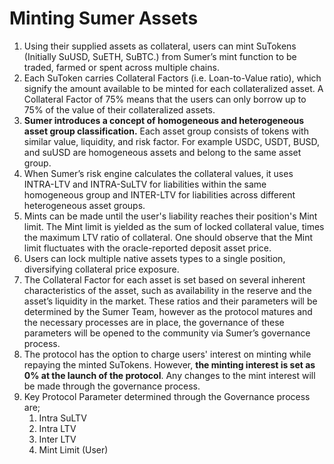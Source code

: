 # Minting Sumer Assets

1. Using their supplied assets as collateral, users can mint SuTokens (Initially SuUSD, SuETH, SuBTC.) from Sumer’s mint function to be traded, farmed or spent across multiple chains.&#x20;
2. Each SuToken carries Collateral Factors (i.e. Loan-to-Value ratio), which signify the amount available to be minted for each collateralized asset. A Collateral Factor of 75% means that the users can only borrow up to 75% of the value of their collateralized assets.&#x20;
3. **Sumer introduces a concept of homogeneous and heterogeneous asset group classification.** Each asset group consists of tokens with similar value, liquidity, and risk factor. For example USDC, USDT, BUSD, and suUSD are homogeneous assets and belong to the same asset group.&#x20;
4. When Sumer’s risk engine calculates the collateral values, it uses INTRA-LTV and INTRA-SuLTV for liabilities within the same homogeneous group and INTER-LTV for liabilities across different heterogeneous asset groups.&#x20;
5. Mints can be made until the user's liability reaches their position's Mint limit. The Mint limit is yielded as the sum of locked collateral value, times the maximum LTV ratio of collateral. One should observe that the Mint limit fluctuates with the oracle-reported deposit asset price.&#x20;
6. Users can lock multiple native assets types to a single position, diversifying collateral price exposure.&#x20;
7. The Collateral Factor for each asset is set based on several inherent characteristics of the asset, such as availability in the reserve and the asset’s liquidity in the market. These ratios and their parameters will be determined by the Sumer Team, however as the protocol matures and the necessary processes are in place, the governance of these parameters will be opened to the community via Sumer’s governance process.
8. The protocol has the option to charge users' interest on minting while repaying the minted SuTokens. However, **the minting interest is set as 0% at the launch of the protocol**. Any changes to the mint interest will be made through the governance process.&#x20;
9. Key Protocol Parameter determined through the Governance process are;&#x20;
   1. Intra SuLTV&#x20;
   2. Intra LTV&#x20;
   3. Inter LTV
   4. Mint Limit (User)
